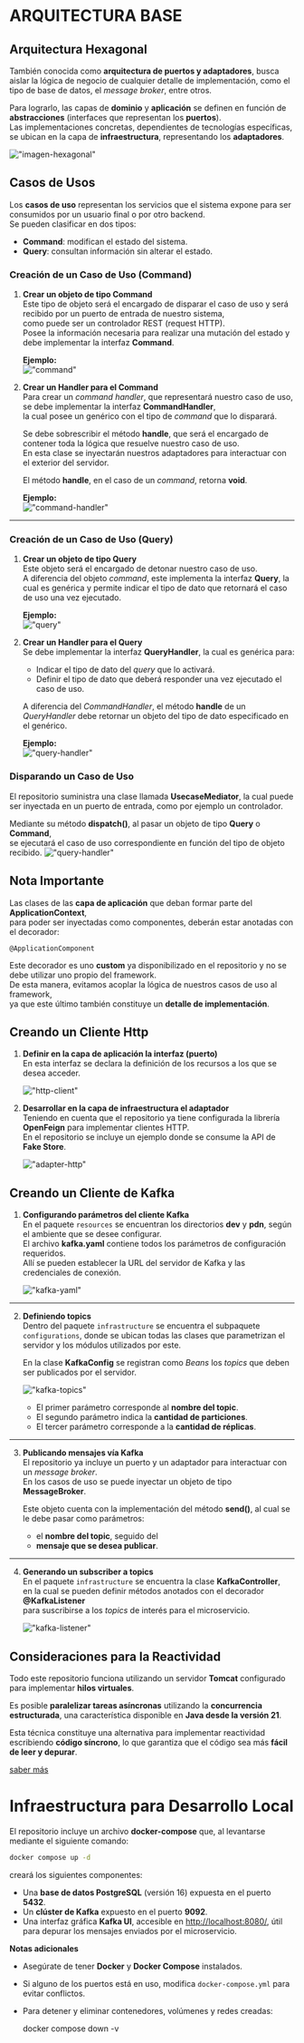# ARQUITECTURA BASE

## Arquitectura Hexagonal
También conocida como **arquitectura de puertos y adaptadores**, busca aislar la lógica de negocio de cualquier detalle de implementación, como el tipo de base de datos, el *message broker*, entre otros.

Para lograrlo, las capas de **dominio** y **aplicación** se definen en función de **abstracciones** (interfaces que representan los **puertos**).  
Las implementaciones concretas, dependientes de tecnologías específicas, se ubican en la capa de **infraestructura**, representando los **adaptadores**.

!["imagen-hexagonal"](/assets/hexagonal.png)

## Casos de Usos
Los **casos de uso** representan los servicios que el sistema expone para ser consumidos por un usuario final o por otro backend.  
Se pueden clasificar en dos tipos:
- **Command**: modifican el estado del sistema.
- **Query**: consultan información sin alterar el estado.

### Creación de un Caso de Uso (Command)
1. **Crear un objeto de tipo Command**  
   Este tipo de objeto será el encargado de disparar el caso de uso y será recibido por un puerto de entrada de nuestro sistema,  
   como puede ser un controlador REST (request HTTP).  
   Posee la información necesaria para realizar una mutación del estado y debe implementar la interfaz **Command**.

   **Ejemplo:**  
   !["command"](/assets/command.png)

2. **Crear un Handler para el Command**  
   Para crear un *command handler*, que representará nuestro caso de uso, se debe implementar la interfaz **CommandHandler**,  
   la cual posee un genérico con el tipo de *command* que lo disparará.

   Se debe sobrescribir el método **handle**, que será el encargado de contener toda la lógica que resuelve nuestro caso de uso.  
   En esta clase se inyectarán nuestros adaptadores para interactuar con el exterior del servidor.

   El método **handle**, en el caso de un *command*, retorna **void**.

   **Ejemplo:**  
   !["command-handler"](/assets/commandHandler.png)

---

### Creación de un Caso de Uso (Query)
1. **Crear un objeto de tipo Query**  
   Este objeto será el encargado de detonar nuestro caso de uso.  
   A diferencia del objeto *command*, este implementa la interfaz **Query**, la cual es genérica y permite indicar el tipo de dato que retornará el caso de uso una vez ejecutado.

   **Ejemplo:**  
   !["query"](/assets/query.png)

2. **Crear un Handler para el Query**  
   Se debe implementar la interfaz **QueryHandler**, la cual es genérica para:
    - Indicar el tipo de dato del *query* que lo activará.
    - Definir el tipo de dato que deberá responder una vez ejecutado el caso de uso.

   A diferencia del *CommandHandler*, el método **handle** de un *QueryHandler* debe retornar un objeto del tipo de dato especificado en el genérico.

   **Ejemplo:**  
   !["query-handler"](/assets/queryHandler.png)

   
### Disparando un Caso de Uso

El repositorio suministra una clase llamada **UsecaseMediator**, la cual puede ser inyectada en un puerto de entrada, como por ejemplo un controlador.

Mediante su método **dispatch()**, al pasar un objeto de tipo **Query** o **Command**,  
se ejecutará el caso de uso correspondiente en función del tipo de objeto recibido.
!["query-handler"](/assets/dispatch.png)

## Nota Importante

Las clases de las **capa de aplicación** que deban formar parte del **ApplicationContext**,  
para poder ser inyectadas como componentes, deberán estar anotadas con el decorador:

`@ApplicationComponent`

Este decorador es uno **custom** ya disponibilizado en el repositorio y no se debe utilizar uno propio del framework.  
De esta manera, evitamos acoplar la lógica de nuestros casos de uso al framework,  
ya que este último también constituye un **detalle de implementación**.

## Creando un Cliente Http

1. **Definir en la capa de aplicación la interfaz (puerto)**  
   En esta interfaz se declara la definición de los recursos a los que se desea acceder.

   !["http-client"](/assets/httpclient.png)

2. **Desarrollar en la capa de infraestructura el adaptador**  
   Teniendo en cuenta que el repositorio ya tiene configurada la librería **OpenFeign** para implementar clientes HTTP.  
   En el repositorio se incluye un ejemplo donde se consume la API de **Fake Store**.

   !["adapter-http"](/assets/adapterHttp.png)

## Creando un Cliente de Kafka

1. **Configurando parámetros del cliente Kafka**  
   En el paquete `resources` se encuentran los directorios **dev** y **pdn**, según el ambiente que se desee configurar.  
   El archivo **kafka.yaml** contiene todos los parámetros de configuración requeridos.  
   Allí se pueden establecer la URL del servidor de Kafka y las credenciales de conexión.

   !["kafka-yaml"](/assets/kafka-yaml.png)

---

2. **Definiendo topics**  
   Dentro del paquete `infrastructure` se encuentra el subpaquete `configurations`, donde se ubican todas las clases que parametrizan el servidor y los módulos utilizados por este.

   En la clase **KafkaConfig** se registran como *Beans* los *topics* que deben ser publicados por el servidor.

   !["kafka-topics"](/assets/topic.png)

   - El primer parámetro corresponde al **nombre del topic**.
   - El segundo parámetro indica la **cantidad de particiones**.
   - El tercer parámetro corresponde a la **cantidad de réplicas**.

---

3. **Publicando mensajes vía Kafka**  
   El repositorio ya incluye un puerto y un adaptador para interactuar con un *message broker*.  
   En los casos de uso se puede inyectar un objeto de tipo **MessageBroker**.

   Este objeto cuenta con la implementación del método **send()**, al cual se le debe pasar como parámetros:
   - el **nombre del topic**, seguido del
   - **mensaje que se desea publicar**.

---

4. **Generando un subscriber a topics**  
   En el paquete `infrastructure` se encuentra la clase **KafkaController**,  
   en la cual se pueden definir métodos anotados con el decorador **@KafkaListener**  
   para suscribirse a los *topics* de interés para el microservicio.

   !["kafka-listener"](/assets/kafka-listener.png)

## Consideraciones para la Reactividad

Todo este repositorio funciona utilizando un servidor **Tomcat** configurado para implementar **hilos virtuales**.

Es posible **paralelizar tareas asíncronas** utilizando la **concurrencia estructurada**, una característica disponible en **Java desde la versión 21**.

Esta técnica constituye una alternativa para implementar reactividad escribiendo **código síncrono**, lo que garantiza que el código sea más **fácil de leer y depurar**.

<a href="https://docs.oracle.com/en/java/javase/21/core/structured-concurrency.html#GUID-AA992944-AABA-4CBC-8039-DE5E17DE86DB"> 
 saber más
</a>

# Infraestructura para Desarrollo Local

El repositorio incluye un archivo **docker-compose** que, al levantarse mediante el siguiente comando:

```bash
docker compose up -d
```

creará los siguientes componentes:

- Una **base de datos PostgreSQL** (versión 16) expuesta en el puerto **5432**.
- Un **clúster de Kafka** expuesto en el puerto **9092**.
- Una interfaz gráfica **Kafka UI**, accesible en [http://localhost:8080/](http://localhost:8080/), útil para depurar los mensajes enviados por el microservicio.

**Notas adicionales**

- Asegúrate de tener **Docker** y **Docker Compose** instalados.
- Si alguno de los puertos está en uso, modifica `docker-compose.yml` para evitar conflictos.
- Para detener y eliminar contenedores, volúmenes y redes creadas:

  docker compose down -v

